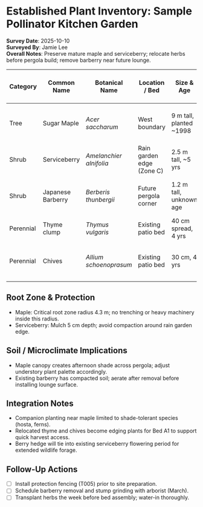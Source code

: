 ﻿# Established Plant Inventory: Sample Pollinator Kitchen Garden

**Survey Date**: 2025-10-10  
**Surveyed By**: Jamie Lee  
**Overall Notes**: Preserve mature maple and serviceberry; relocate herbs before pergola build; remove barberry near future lounge.

| Category | Common Name | Botanical Name | Location / Bed | Size & Age | Health | Seasonal Interest | Keep / Relocate / Remove | Notes |
|----------|-------------|----------------|----------------|------------|--------|-------------------|--------------------------|-------|
| Tree     | Sugar Maple | *Acer saccharum* | West boundary | 9 m tall, planted ~1998 | Thriving | Shade canopy, fall colour | Keep | Install root protection fencing before digging |
| Shrub    | Serviceberry | *Amelanchier alnifolia* | Rain garden edge (Zone C) | 2.5 m tall, ~5 yrs | Healthy | Spring bloom, berries for birds | Keep | Mulch to retain moisture |
| Shrub    | Japanese Barberry | *Berberis thunbergii* | Future pergola corner | 1.2 m tall, unknown age | Fair | Minimal | Remove | Remove before pergola build (March) |
| Perennial| Thyme clump | *Thymus vulgaris* | Existing patio bed | 40 cm spread, 4 yrs | Good | Spring bloom, culinary | Relocate | Transplant to Bed A1 edge |
| Perennial| Chives | *Allium schoenoprasum* | Existing patio bed | 30 cm, 4 yrs | Good | Spring bloom, culinary | Relocate | Move to container near kitchen door |

## Root Zone & Protection

- Maple: Critical root zone radius 4.3 m; no trenching or heavy machinery inside this radius.
- Serviceberry: Mulch 5 cm depth; avoid compaction around rain garden edge.

## Soil / Microclimate Implications

- Maple canopy creates afternoon shade across pergola; adjust understory plant palette accordingly.
- Existing barberry has compacted soil; aerate after removal before installing lounge surface.

## Integration Notes

- Companion planting near maple limited to shade-tolerant species (hosta, ferns).
- Relocated thyme and chives become edging plants for Bed A1 to support quick harvest access.
- Berry hedge will tie into existing serviceberry flowering period for extended wildlife forage.

## Follow-Up Actions

- [ ] Install protection fencing (T005) prior to site preparation.
- [ ] Schedule barberry removal and stump grinding with arborist (March).
- [ ] Transplant herbs the week before bed assembly; water-in thoroughly.
